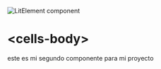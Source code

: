 ![LitElement component](https://img.shields.io/badge/litElement-component-blue.svg)

# \<cells-body>
este es mi segundo componente para mi proyecto

